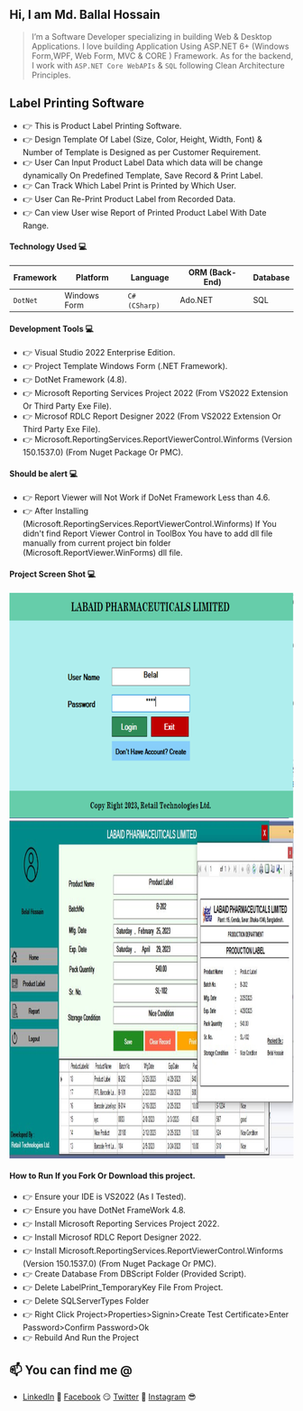 ## Hi, I am Md. Ballal Hossain
> I’m a Software Developer specializing in building Web & Desktop Applications. I love building Application Using ASP.NET 6+ (Windows Form,WPF, Web Form, MVC & CORE ) Framework.  As for the backend, I work with `ASP.NET Core WebAPIs` & `SQL` following Clean Architecture Principles. 

## Label Printing Software
- 👉 This is Product Label Printing Software. 
- 👉 Design Template Of Label (Size, Color, Height, Width, Font) & Number of Template is Designed as per Customer Requirement. 
- 👉 User Can Input Product Label Data which data will be change dynamically On Predefined Template, Save Record & Print Label.
- 👉 Can Track Which Label Print is Printed by Which User.
- 👉 User Can Re-Print Product Label from Recorded Data.
- 👉 Can view User wise Report of Printed Product Label With Date Range.


#### Technology Used 💻

| Framework     | Platform      | Language     | ORM (Back-End)| Database |
| ------------- | ------------- | -------------| --------------|----------|
| `DotNet`      | Windows Form  | `C# (CSharp)`|   Ado.NET     |  SQL     |


#### Development Tools 💻
- 👉 Visual Studio 2022 Enterprise Edition.
- 👉 Project Template Windows Form (.NET Framework).
- 👉 DotNet Framework (4.8).
- 👉 Microsoft Reporting Services Project 2022 (From VS2022 Extension Or Third Party Exe File).
- 👉 Microsof RDLC Report Designer 2022 (From VS2022 Extension Or Third Party Exe File).
- 👉 Microsoft.ReportingServices.ReportViewerControl.Winforms (Version 150.1537.0) (From Nuget Package Or PMC).


#### Should be alert 💻
- 👉 Report Viewer will Not Work if DoNet Framework Less than 4.6.
- 👉 After Installing (Microsoft.ReportingServices.ReportViewerControl.Winforms) If You didn't find Report Viewer Control in ToolBox You have to add dll file manually from current project bin folder (Microsoft.ReportViewer.WinForms) dll file.



#### Project Screen Shot 💻
<img height="400" src="Images/Login_Page.PNG" alt="LoginPage"> 
<img height="600" src="Images/Home_Page.jpg" alt="HomePage">


#### How to Run If you Fork Or Download this project.
- 👉 Ensure your IDE is VS2022 (As I Tested).
- 👉 Ensure you have DotNet FrameWork 4.8.
- 👉 Install Microsoft Reporting Services Project 2022.
- 👉 Install Microsof RDLC Report Designer 2022.
- 👉 Install Microsoft.ReportingServices.ReportViewerControl.Winforms (Version 150.1537.0) (From Nuget Package Or PMC).
- 👉 Create Database From DBScript Folder (Provided Script).
- 👉 Delete LabelPrint_TemporaryKey File From Project.
- 👉 Delete SQLServerTypes Folder
- 👉 Right Click Project>Properties>Signin>Create Test Certificate>Enter Password>Confirm Password>Ok
- 👉 Rebuild And Run the Project


## 📫 You can find me @
- [LinkedIn](https://www.linkedin.com/in/UniqueBelal/) 💼 [Facebook](https://www.facebook.com/UniqueBelal) 😏 [Twitter](https://twitter.com/UniqueBelal) 🐤 [Instagram](https://www.instagram.com/UniqueBelal/) 😎




